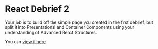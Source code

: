 # React Debrief 2

Your job is to build off the simple page you created in the first debrief, but split it into Presentational and Container Components using your understanding of Advanced React Structures.

You can [view it here](https://github.com/workForClass/reactdebrief2ans)
